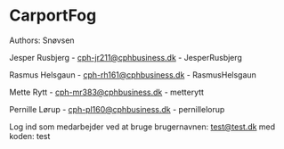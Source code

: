 # CarportFog

Authors: Snøvsen



Jesper Rusbjerg     -       cph-jr211@cphbusiness.dk        -       JesperRusbjerg  

Rasmus Helsgaun     -       cph-rh161@cphbusiness.dk        -       RasmusHelsgaun  

Mette Rytt          -       cph-mr383@cphbusiness.dk        -       metterytt       

Pernille Lørup      -       cph-pl160@cphbusiness.dk        -       pernillelorup   



Log ind som medarbejder ved at bruge brugernavnen: test@test.dk med koden: test
